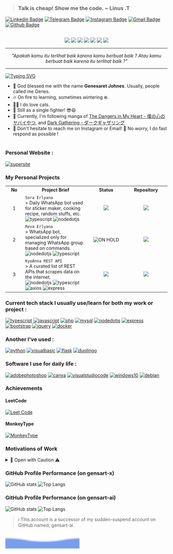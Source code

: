 > ### Talk is cheap! Show me the code. ~ Linus .T
[![Linkedin Badge](https://ziadoua.github.io/m3-Markdown-Badges/badges/LinkedIn/linkedin1.svg)](https://www.linkedin.com/in/gensart/)
[![Telegram Badge](https://ziadoua.github.io/m3-Markdown-Badges/badges/Telegram/telegram3.svg)](https://t.me/gensartx)
[![Instagram Badge](https://ziadoua.github.io/m3-Markdown-Badges/badges/Instagram/instagram1.svg)](https://instagram.com/gensart.ai)
[![Gmail Badge](https://ziadoua.github.io/m3-Markdown-Badges/badges/Gmail/gmail1.svg)](mailto:geneshsarretsarretret@gmail.com?subject=%5BFrom%20GitHub%5D&body=Hello%2C%20i%20wanna%20contact%20you%20about%20%3A) 
[![Github Badge](https://ziadoua.github.io/m3-Markdown-Badges/badges/Github/github3.svg)](https://www.github.com/gensart-x/)<br/><br/>

<p align="center">
  <img width="100" src="https://cultofthepartyparrot.com/parrots/hd/dealwithitnowparrot.gif">
  <img width="100" src="https://cultofthepartyparrot.com/parrots/hd/moonwalkingparrot.gif">
  <img width="100" src="https://cultofthepartyparrot.com/parrots/hd/pirateparrot.gif">
  <img width="100" src="https://cultofthepartyparrot.com/parrots/hd/jumpingparrot.gif">
  <img width="100" src="https://cultofthepartyparrot.com/parrots/hd/mustacheparrot.gif">
  <img width="100" src="https://cultofthepartyparrot.com/parrots/hd/laptop_parrot.gif">
  <img width="100" src="https://cultofthepartyparrot.com/parrots/hd/spinningparrot.gif">
</p>

***  

<p align="center">
  <em>"Apakah kamu itu terlihat baik karena kamu berbuat baik ? Atau kamu berbuat baik karena itu terlihat baik ?"</em>
</p>

***

[![Typing SVG](https://readme-typing-svg.demolab.com?font=Plus+Jakarta+Sans&duration=2000&pause=500&color=F7AF11&random=false&width=435&lines=Gen+Z+%F0%9F%90%A3;Professional+Google+Searcher+%F0%9F%98%8E%F0%9F%98%86;Indomie+Enthusiast++%F0%9F%A5%87;Indonesian+%E2%AD%90;Open+Source+Lover+%F0%9F%92%99;Happy+to+help+others+as+I+can%F0%9F%98%81;Dubstep+Music+%F0%9F%8E%B6;Plays+Mobile+Legends+%F0%9F%8E%B2)](https://git.io/typing-svg)
- 🌟 God blessed me with the name **Genesaret Johnes**. Usually, people called me Genes.
- 🔥  On fire to learning, sometimes wintering ❄️.
- 🐱‍👤 I do love cats.
- 💍  Still as a single fighter! 😎😆
- 💙 Currently, I'm following manga of [The Dangers in My Heart - 僕の心のヤバイやつ](https://bokuyaba.fandom.com/wiki/Boku_no_Kokoro_no_Yabai_Yatsu_(anime)), and [Dark Gathering - ダークギャザリング](https://en.wikipedia.org/wiki/Dark_Gathering)
- 🤙 Don't hesitate to reach me on Instagram or Email! 💌 No worry, I do fast respond as possible !<br/><br/>

### Personal Website :
<a href='https://gensart.super.site' target="_blank"><img alt='supersite' src='https://ziadoua.github.io/m3-Markdown-Badges/badges/Notion/notion1.svg'/></a>

### My Personal Projects

<table>
<tr>
<th width="100px">No</th>
<th width="500px">Project Brief</th>
<th width="250px">Status</th>
<th width="250px">Repository</th>
</tr>
<tr align="center">
<td>1</td>
<td align="left">
  <code>Sora Erlyana</code> <br>
  > Daily WhatsApp bot used for sticker maker, cooking recipe, random stuffs, etc.<br>
  <img alt='typescript' src='https://ziadoua.github.io/m3-Markdown-Badges/badges/TypeScript/typescript1.svg'/>
  <img alt='nodedotjs' src='https://ziadoua.github.io/m3-Markdown-Badges/badges/NodeJS/nodejs1.svg'/>
</td>
<td>
    <img src="https://img.shields.io/github/last-commit/gensart-x/sora-erlyana/main?display_timestamp=author&style=for-the-badge&logo=github&link=https%3A%2F%2Fgithub.com%2Fgensart-x%2Fsora-erlyana">
</td>
<td>
  <a href="https://github.com/gensart-x/sora-erlyana">
    <img src="https://ziadoua.github.io/m3-Markdown-Badges/badges/Github/github1.svg">
  </a>
</td>
</tr>
  <tr align="center">
<td>2</td>
<td align="left">
  <code>Reva Erlyana</code> <br>
  > WhatsApp bot, specialized only for managing WhatsApp group based on commands.<br>
  <img alt='nodedotjs' src='https://ziadoua.github.io/m3-Markdown-Badges/badges/NodeJS/nodejs1.svg'/>
  <img alt='typescript' src='https://ziadoua.github.io/m3-Markdown-Badges/badges/TypeScript/typescript1.svg'/>
</td>
<td>
    <img src="https://img.shields.io/badge/ON%20HOLD-ff0000?style=for-the-badge" alt="ON HOLD" />
</td>
<td>
  <a href="https://github.com/gensart-x/reva-erlyana">
    <img src="https://ziadoua.github.io/m3-Markdown-Badges/badges/Github/github1.svg">
  </a>
</td>
</tr>
<tr align="center">
<td>3</td>
<td align="left">
<code>KyoAnna REST API</code><br>
> A curated list of REST APIs that scrapes data on the internet.<br>
  <img alt='nodedotjs' src='https://ziadoua.github.io/m3-Markdown-Badges/badges/NodeJS/nodejs1.svg'/>
  <img alt='typescript' src='https://ziadoua.github.io/m3-Markdown-Badges/badges/TypeScript/typescript1.svg'/>
  <img alt="axios" src="https://ziadoua.github.io/m3-Markdown-Badges/badges/Axios/axios3.svg"/>
  <img alt="express" src="https://ziadoua.github.io/m3-Markdown-Badges/badges/Express/express1.svg"/>
  </td>
<td>
    <img src="https://img.shields.io/github/last-commit/gensart-x/kyoanna-dashboard/main?display_timestamp=author&style=for-the-badge&logo=github&link=https%3A%2F%2Fgithub.com%2Fgensart-x%2Fkyoanna-dashboard">
</td>
<td>
<a href="https://github.com/gensart-x/kyoanna-dashboard">
    <img src="https://ziadoua.github.io/m3-Markdown-Badges/badges/Github/github1.svg">
  </a>
</td>
</tr>
</table>

### Current tech stack I usually use/learn for both my work or project :
<a href='https://typescriptlang.org' target="_blank"><img alt='typescript' src='https://ziadoua.github.io/m3-Markdown-Badges/badges/TypeScript/typescript1.svg'/></a>
<a href='https://javascript.com' target="_blank"><img alt='javascript' src='https://ziadoua.github.io/m3-Markdown-Badges/badges/Javascript/javascript2.svg'/></a>
<a href='https://php.net' target="_blank"><img alt='php' src='https://ziadoua.github.io/m3-Markdown-Badges/badges/PHP/php1.svg'/></a>
<a href='https://mariadb.org' target="_blank"><img alt='mysql' src='https://ziadoua.github.io/m3-Markdown-Badges/badges/MariaDB/mariadb2.svg'/></a>
<a href='https://nodejs.org/en' target="_blank"><img alt='nodedotjs' src='https://ziadoua.github.io/m3-Markdown-Badges/badges/NodeJS/nodejs1.svg'/></a>
<a href='https://expressjs.com/' target="_blank"><img alt='express' src='https://ziadoua.github.io/m3-Markdown-Badges/badges/Express/express1.svg'/></a>
<a href='https://getbootstrap.com' target="_blank"><img alt='bootstrap' src='https://ziadoua.github.io/m3-Markdown-Badges/badges/Bootstrap/bootstrap1.svg'/></a>
<a href='https://jquery.com' target="_blank"><img alt='jquery' src='https://ziadoua.github.io/m3-Markdown-Badges/badges/jQuery/jquery3.svg'/></a>
<a href="https://docker.com" target="_blank"><img alt='docker' src='https://ziadoua.github.io/m3-Markdown-Badges/badges/Docker/docker1.svg'/></a>

### Another I've used :
<a href='https://python.org' target="_blank"><img alt='python' src='https://ziadoua.github.io/m3-Markdown-Badges/badges/Python/python1.svg'/></a>
<a href='https://www.anakkendali.com/2020/10/26/tutorial-raspberry-pi-3-4-menampilkan-layar-di-laptop-lengkap/' target="_blank"><img alt='visualbasic' src='https://ziadoua.github.io/m3-Markdown-Badges/badges/RaspberryPI/raspberrypi1.svg'/></a>
<a href='https://flask.palletsprojects.com/en/2.3.x/' target="_blank"><img alt='flask' src='https://ziadoua.github.io/m3-Markdown-Badges/badges/Flask/flask1.svg'/></a>
<a href='https://duolingo.com' target='_blank'><img alt='duolingo' src='https://ziadoua.github.io/m3-Markdown-Badges/badges/Duolingo/duolingo2.svg'></a>

### Software I use for daily life :
<a href='https://www.adobe.com/id_en/products/photoshop/landpa.html' target="_blank"><img alt='adobephotoshop' src='https://ziadoua.github.io/m3-Markdown-Badges/badges/Photoshop/photoshop2.svg'/></a>
<a href='https://chrome.google.com' target="_blank"><img alt='canva' src='https://ziadoua.github.io/m3-Markdown-Badges/badges/Chrome/chrome2.svg'/></a>
<a href='https://vscode.dev' target="_blank"><img alt='visualstudiocode' src='https://ziadoua.github.io/m3-Markdown-Badges/badges/VisualStudioCode/visualstudiocode1.svg'/></a>
<a href='https://microsoft.com' target="_blank"><img alt='windows10' src='https://ziadoua.github.io/m3-Markdown-Badges/badges/Windows/windows3.svg'/></a>
<a href='https://debian.org' target="_blank"><img alt='debian' src='https://ziadoua.github.io/m3-Markdown-Badges/badges/Debian/debian1.svg'/></a>

### Achievements

#### LeetCode

[![Leet Code](https://ziadoua.github.io/m3-Markdown-Badges/badges/LeetCode/leetcode1.svg)](https://leetcode.com)

#### MonkeyType

[![MonkeyType](https://ziadoua.github.io/m3-Markdown-Badges/badges/MonkeyType/monkeytype2.svg)](https://monkeytype.com/profile/gensart-x)

### Motivations of Work
<details>
  <summary>🔴 Open with Caution ⚠</summary>
  <img src="https://i.ibb.co/MSj6gxJ/9i1V.gif">
  <img src="https://i.ibb.co/4tBnVKN/AX9I.gif">
  <img src="https://user-images.githubusercontent.com/74038190/216644507-4f06ea29-bf55-4356-aac0-d42751461a9d.gif">
  <img src="https://github-production-user-asset-6210df.s3.amazonaws.com/74038190/240885304-19b4ef1d-2035-4e6f-8484-8bd79d604dc9.gif?X-Amz-Algorithm=AWS4-HMAC-SHA256&X-Amz-Credential=AKIAVCODYLSA53PQK4ZA%2F20240622%2Fus-east-1%2Fs3%2Faws4_request&X-Amz-Date=20240622T072908Z&X-Amz-Expires=300&X-Amz-Signature=6310f3eb3515ed2dfbd4f8866b56b1e7326f9ec700b8cdca3024327b9efd574a&X-Amz-SignedHeaders=host&actor_id=165239315&key_id=0&repo_id=588181932">
</details>

### GitHub Profile Performance (on gensart-x)
![GitHub stats](https://github-readme-stats.vercel.app/api?username=gensart-x&show_icons=true&theme=radical&rank_icon=github)
![Top Langs](https://github-readme-stats.vercel.app/api/top-langs/?username=gensart-x&theme=radical&layout=compact)

### GitHub Profile Performance (on gensart-ai)
![GitHub stats](https://github-readme-stats.vercel.app/api?username=gensart-ai&show_icons=true&theme=radical&rank_icon=github)
![Top Langs](https://github-readme-stats.vercel.app/api/top-langs/?username=gensart-ai&theme=radical&layout=compact)

> ℹ This account is a successor of my sudden-suspend account on GitHub named, gensart-ai.

<img src="https://raw.githubusercontent.com/gensart-x/gensart-x/main/bottom_header.svg">
